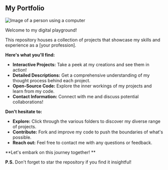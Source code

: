 ##  My Portfolio 

![Image of a person using a computer]([https://images.unsplash.com/photo-1520342868574-5fa3804e5510?ixlib=rb-4.0.3&ixid=MnwxMjA3fDB8MHxzZWFyY2h8MXx8aW50ZXJuZXQlMjBjb2RlcnxlbnwwfHwwfHw%3D&w=1000&q=80](https://img.freepik.com/premium-vector/young-man-using-computer-desk-working-online-illustration_24877-69117.jpg))

Welcome to my digital playground!  

This repository houses a collection of projects that showcase my skills and experience as a [your profession]. 

**Here's what you'll find:**

* **Interactive Projects:**  Take a peek at my creations and see them in action! 
* **Detailed Descriptions:**  Get a comprehensive understanding of my thought process behind each project.
* **Open-Source Code:**  Explore the inner workings of my projects and learn from my code.
* **Contact Information:**  Connect with me and discuss potential collaborations!

**Don't hesitate to:**

* **Explore:**  Click through the various folders to discover my diverse range of projects.
* **Contribute:**  Fork and improve my code to push the boundaries of what's possible.
* **Reach out:**  Feel free to contact me with any questions or feedback.

**Let's embark on this journey together! **

**P.S.** Don't forget to star the repository if you find it insightful! 

